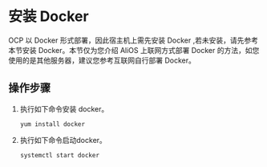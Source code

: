 安装 Docker 
==============================

OCP 以 Docker 形式部署，因此宿主机上需先安装 Docker ,若未安装，请先参考本节安装 Docker。本节仅为您介绍 AliOS 上联网方式部署 Docker 的方法，如您使用的是其他服务器，建议您参考互联网自行部署 Docker。

操作步骤 
-------------------------

1. 执行如下命令安装 docker。

   ```unknow
   yum install docker
   ```

   

2. 执行如下命令启动docker。

   ```unknow
   systemctl start docker
   ```

   



